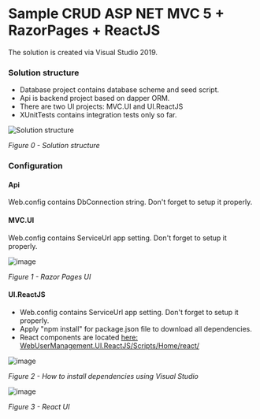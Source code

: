 # Sample CRUD ASP NET MVC 5 + RazorPages + ReactJS

The solution is created via Visual Studio 2019.

### Solution structure
* Database project contains database scheme and seed script.
* Api is backend project based on dapper ORM.
* There are two UI projects: MVC.UI and UI.ReactJS
* XUnitTests contains integration tests only so far.

![Solution structure](https://user-images.githubusercontent.com/4447809/112223312-29fbd700-8c43-11eb-91f0-341eb01ff298.png)

*Figure 0 - Solution structure*

### Configuration
#### Api
Web.config contains DbConnection string. Don't forget to setup it properly.
#### MVC.UI
Web.config contains ServiceUrl app setting. Don't forget to setup it properly.

![image](https://user-images.githubusercontent.com/4447809/112223259-1a7c8e00-8c43-11eb-99a5-262152605dc1.png)

*Figure 1 - Razor Pages UI*

#### UI.ReactJS
* Web.config contains ServiceUrl app setting. Don't forget to setup it properly.
* Apply "npm install" for package.json file to download all dependencies.
* React components are located [here: WebUserManagement.UI.ReactJS/Scripts/Home/react/](https://github.com/kudryavtsevda/WebUserManagement/tree/master/WebUserManagement.UI.ReactJS/Scripts/Home/react )

![image](https://user-images.githubusercontent.com/4447809/112223690-b1494a80-8c43-11eb-90ea-c43525acfacf.png)

*Figure 2 - How to install dependencies using Visual Studio*

![image](https://user-images.githubusercontent.com/4447809/112223159-fa4ccf00-8c42-11eb-8e84-6495654d1cff.png)

*Figure 3 - React UI*
